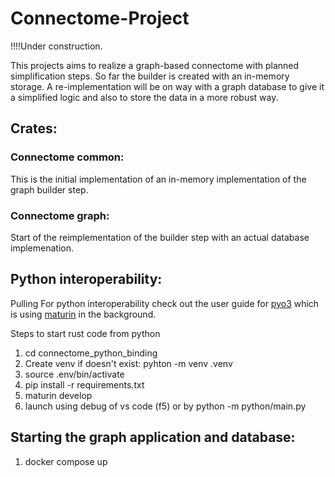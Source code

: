 # Connectome-Project

!!!!Under construction.

This projects aims to realize a graph-based connectome with planned simplification steps.
So far the builder is created with an in-memory storage. A re-implementation will be on way with a graph database to give it a simplified logic and also to store the data in a more robust way.

## Crates:

### Connectome common:

This is the initial implementation of an in-memory implementation of the graph builder step.

### Connectome graph:

Start of the reimplementation of the builder step with an actual database implemenation.

## Python interoperability:

Pulling
For python interoperability check out the user guide for [pyo3](https://pyo3.rs/v0.19.0/) which is using [maturin](https://www.maturin.rs/tutorial.html) in the background.

Steps to start rust code from python

1. cd connectome_python_binding
2. Create venv if doesn't exist: pyhton -m venv .venv
3. source .env/bin/activate
4. pip install -r requirements.txt
5. maturin develop
6. launch using debug of vs code (f5) or by python -m python/main.py

## Starting the graph application and database:

1. docker compose up
